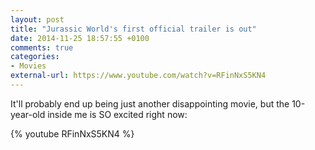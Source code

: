 ```yaml
---
layout: post
title: "Jurassic World's first official trailer is out"
date: 2014-11-25 18:57:55 +0100
comments: true
categories: 
- Movies
external-url: https://www.youtube.com/watch?v=RFinNxS5KN4
---
```


It'll probably end up being just another disappointing movie, but the 10-year-old inside me is SO excited right now:

{% youtube RFinNxS5KN4 %}